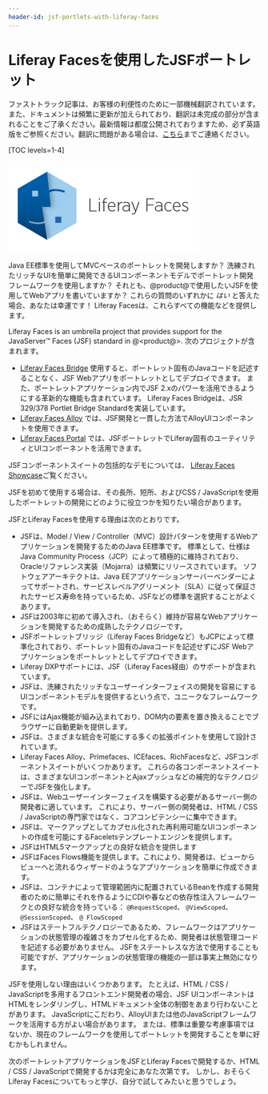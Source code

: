 ```yaml
---
header-id: jsf-portlets-with-liferay-faces
---
```


# Liferay Facesを使用したJSFポートレット

<p class="alert alert-info"><span class="wysiwyg-color-blue120">ファストトラック記事は、お客様の利便性のために一部機械翻訳されています。また、ドキュメントは頻繁に更新が加えられており、翻訳は未完成の部分が含まれることをご了承ください。最新情報は都度公開されておりますため、必ず英語版をご参照ください。翻訳に問題がある場合は、<a href="mailto:support-content-jp@liferay.com">こちら</a>までご連絡ください。</span></p>

[TOC levels=1-4]

![ ](../../../images/liferay-faces-logo.png)

Java EE標準を使用してMVCベースのポートレットを開発しますか？ 洗練されたリッチなUIを簡単に開発できるUIコンポーネントモデルでポートレット開発フレームワークを使用しますか？ それとも、@product@で使用したいJSFを使用してWebアプリを書いていますか？ これらの質問のいずれかに *はい* と答えた場合、あなたは幸運です！ Liferay Facesは、これらすべての機能などを提供します。

Liferay Faces is an umbrella project that provides support for the JavaServer™ Faces (JSF) standard in @<product@>. 次のプロジェクトが含まれます。

  - [Liferay Faces Bridge](/docs/7-1/reference/-/knowledge_base/r/understanding-liferay-faces-bridge) 使用すると、ポートレット固有のJavaコードを記述することなく、JSF Webアプリをポートレットとしてデプロイできます。 また、ポートレットアプリケーション内でJSF 2.xのパワーを活用できるようにする革新的な機能も含まれています。 Liferay Faces Bridgeは、JSR 329/378 Portlet Bridge Standardを実装しています。
  - [Liferay Faces Alloy](/docs/7-1/reference/-/knowledge_base/r/understanding-liferay-faces-alloy) では、JSF開発と一貫した方法でAlloyUIコンポーネントを使用できます。
  - [Liferay Faces Portal](/docs/7-1/reference/-/knowledge_base/r/understanding-liferay-faces-portal) では、JSFポートレットでLiferay固有のユーティリティとUIコンポーネントを活用できます。

JSFコンポーネントスイートの包括的なデモについては、 [Liferay Faces Showcase](http://www.liferayfaces.org)ご覧ください。

JSFを初めて使用する場合は、その長所、短所、およびCSS / JavaScriptを使用したポートレットの開発にどのように役立つかを知りたい場合があります。

JSFとLiferay Facesを使用する理由は次のとおりです。

  - JSFは、Model / View / Controller（MVC）設計パターンを使用するWebアプリケーションを開発するためのJava EE標準です。 標準として、仕様はJava Community Process（JCP）によって積極的に維持されており、Oracleリファレンス実装（Mojarra）は頻繁にリリースされています。 ソフトウェアアーキテクトは、Java EEアプリケーションサーバーベンダーによってサポートされ、サービスレベルアグリーメント（SLA）に従って保証されたサービス寿命を持っているため、JSFなどの標準を選択することがよくあります。
  - JSFは2003年に初めて導入され、（おそらく）維持が容易なWebアプリケーションを開発するための成熟したテクノロジーです。
  - JSFポートレットブリッジ（Liferay Faces Bridgeなど）もJCPによって標準化されており、ポートレット固有のJavaコードを記述せずにJSF Webアプリケーションをポートレットとしてデプロイできます。
  - Liferay DXPサポートには、JSF（Liferay Faces経由）のサポートが含まれています。
  - JSFは、洗練されたリッチなユーザーインターフェイスの開発を容易にするUIコンポーネントモデルを提供するという点で、ユニークなフレームワークです。
  - JSFにはAjax機能が組み込まれており、DOM内の要素を置き換えることでブラウザーに自動更新を提供します。
  - JSFは、さまざまな統合を可能にする多くの拡張ポイントを使用して設計されています。
  - Liferay Faces Alloy、Primefaces、ICEfaces、RichFacesなど、JSFコンポーネントスイートがいくつかあります。 これらの各コンポーネントスイートは、さまざまなUIコンポーネントとAjaxプッシュなどの補完的なテクノロジーでJSFを強化します。
  - JSFは、Webユーザーインターフェイスを構築する必要があるサーバー側の開発者に適しています。 これにより、サーバー側の開発者は、HTML / CSS / JavaScriptの専門家ではなく、コアコンピテンシーに集中できます。
  - JSFは、マークアップとしてカプセル化された再利用可能なUIコンポーネントの作成を可能にするFaceletsテンプレートエンジンを提供します。
  - JSFはHTML5マークアップとの良好な統合を提供します
  - JSFはFaces Flows機能を提供します。これにより、開発者は、ビューからビューへと流れるウィザードのようなアプリケーションを簡単に作成できます。
  - JSFは、コンテナによって管理範囲内に配置されているBeanを作成する開発者のために簡単にそれを作るようにCDIや春などの依存性注入フレームワークとの良好な統合を持っている： `@RequestScoped`、 `@ViewScoped`、 `@SessionScoped`、 `@ FlowScoped`
  - JSFはステートフルテクノロジーであるため、フレームワークはアプリケーションの状態管理の複雑さをカプセル化するため、開発者は状態管理コードを記述する必要がありません。 JSFをステートレスな方法で使用することも可能ですが、アプリケーションの状態管理の機能の一部は事実上無効になります。

JSFを使用しない理由はいくつかあります。 たとえば、HTML / CSS / JavaScriptを多用するフロントエンド開発者の場合、JSF UIコンポーネントはHTMLをレンダリングし、HTMLドキュメント全体の制御をあまり行わないことがあります。 JavaScriptにこだわり、AlloyUIまたは他のJavaScriptフレームワークを活用する方がよい場合があります。 または、標準は重要な考慮事項ではないか、現在のフレームワークを使用してポートレットを開発することを単に好むかもしれません。

次のポートレットアプリケーションをJSFとLiferay Facesで開発するか、HTML / CSS / JavaScriptで開発するかは完全にあなた次第です。 しかし、おそらくLiferay Facesについてもっと学び、自分で試してみたいと思うでしょう。
